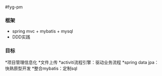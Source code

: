 #fyg-pm
   
### 框架  
* spring mvc + mybatis + mysql  
* DDD实践

### 目标  
*项目管理信息化
*文件上传
*activiti流程引擎：驱动业务流程
*spring data jpa：快熟原型开发
*整合mybatis：定制sql


